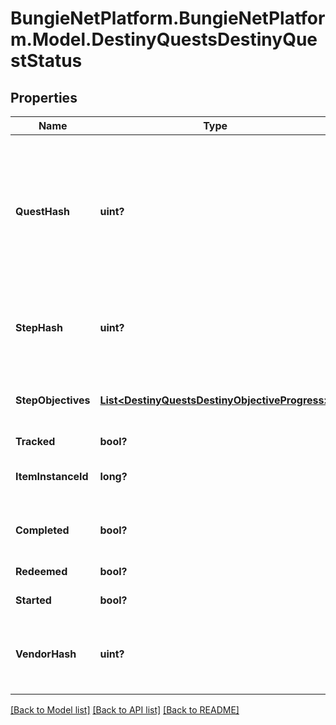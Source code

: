 # BungieNetPlatform.BungieNetPlatform.Model.DestinyQuestsDestinyQuestStatus
## Properties

Name | Type | Description | Notes
------------ | ------------- | ------------- | -------------
**QuestHash** | **uint?** | The hash identifier for the Quest Item. (Note: Quests are defined as Items, and thus you would use this to look up the quest&#39;s DestinyInventoryItemDefinition). For information on all steps in the quest, you can then examine its DestinyInventoryItemDefinition.setData property for Quest Steps (which are *also* items). You can use the Item Definition to display human readable data about the overall quest. | [optional] 
**StepHash** | **uint?** | The hash identifier of the current Quest Step, which is also a DestinyInventoryItemDefinition. You can use this to get human readable data about the current step and what to do in that step. | [optional] 
**StepObjectives** | [**List&lt;DestinyQuestsDestinyObjectiveProgress&gt;**](DestinyQuestsDestinyObjectiveProgress.md) | A step can have multiple objectives. This will give you the progress for each objective in the current step, in the order in which they are rendered in-game. | [optional] 
**Tracked** | **bool?** | Whether or not the quest is tracked | [optional] 
**ItemInstanceId** | **long?** | The current Quest Step will be an instanced item in the player&#39;s inventory. If you care about that, this is the instance ID of that item. | [optional] 
**Completed** | **bool?** | Whether or not the whole quest has been completed, regardless of whether or not you have redeemed the rewards for the quest. | [optional] 
**Redeemed** | **bool?** | Whether or not you have redeemed rewards for this quest. | [optional] 
**Started** | **bool?** | Whether or not you have started this quest. | [optional] 
**VendorHash** | **uint?** | If the quest has a related Vendor that you should talk to in order to initiate the quest/earn rewards/continue the quest, this will be the hash identifier of that Vendor. Look it up its DestinyVendorDefinition. | [optional] 

[[Back to Model list]](../README.md#documentation-for-models) [[Back to API list]](../README.md#documentation-for-api-endpoints) [[Back to README]](../README.md)


